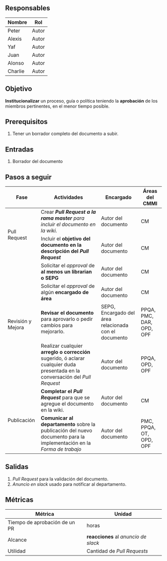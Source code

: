 ## Responsables
| Nombre  | Rol   |
|---------|-------|
| Peter   | Autor |
| Alexis   | Autor |
| Yaf   | Autor |
| Juan   | Autor |
| Alonso   | Autor |
| Charlie   | Autor |

## Objetivo
__Institucionalizar__ un proceso, guía o política teniendo la __aprobación__ de los miembros pertinentes, en el menor tiempo posible.

## Prerequisitos
1. Tener un borrador completo del documento a subir.

## Entradas
1. Borrador del documento

## Pasos a seguir
<table>
  <thead>
    <tr>
      <th>Fase</th>
      <th>Actividades</th>
      <th>Encargado</th>
      <th>Áreas del CMMI</th>
    </tr>
  </thead>
  <tbody>
    <tr>
      <td rowspan="2">Pull Request</td>
      <td>Crear <b><em>Pull Request<em> a la rama <em>master</em></b> para incluir el documento en la wiki.</td>
      <td>Autor del documento</td>
      <td>CM</td>
    </tr>
    <tr>
      <td>Incluir el <b>objetivo del documento en la descripción del <em>Pull Request</em></b></td>
      <td>Autor del documento</td>
      <td>CM</td>
    </tr>
    <tr>
      <td rowspan="4">Revisión y Mejora</td>
      <td>Solicitar el <em>approval</em> de <b>al menos un librarian o SEPG</b></td>
      <td>Autor del documento</td>
      <td>CM</td>
    </tr>
    <tr>
      <td>Solicitar el <em>approval</em> de algún <b>encargado de área</b></td>
      <td>Autor del documento</td>
      <td>CM</td>
    </tr>
    <tr>
      <td><b>Revisar el documento</b> para aprovarlo o pedir cambios para mejorarlo.</td>
      <td>SEPG, Encargado del área relacionada con el documento</td>
      <td>PPQA, PMC, DAR, OPD, OPF</td>
    </tr>
    <tr>
      <td>Realizar cualquier <b>arreglo o corrección</b> sugerido, ó aclarar cualquier duda presentada en la conversación del <em>Pull Request</em></td>
      <td>Autor del documento</td>
      <td>PPQA, OPD, OPF</td>
    </tr>
    <tr>
      <td rowspan="2">Publicación</td>
      <td><b>Completar el <em>Pull Request</em></b> para que se agregue el documento en la wiki.</td>
      <td>Autor del documento</td>
      <td>CM</td>
    </tr>
    <tr>
      <td><b>Comunicar al departamento</b> sobre la publicación del nuevo documento para la implementación en la <em>Forma de trabajo</em></td>
      <td>Autor del documento</td>
      <td>PMC, PPQA, OT, OPD, OPF</td>
    </tr>
  </tbody>
</table>

## Salidas
1. _Pull Request_ para la validación del documento.
2. _Anuncio en slack_ usado para notificar al departamento.

## Métricas

| Métrica    | Unidad    |
|------------|-----------|
| Tiempo de aprobación de un PR | horas |
| Alcance | **reacciones** al _anuncio de slack_|
| Utilidad | Cantidad de _Pull Requests_|

